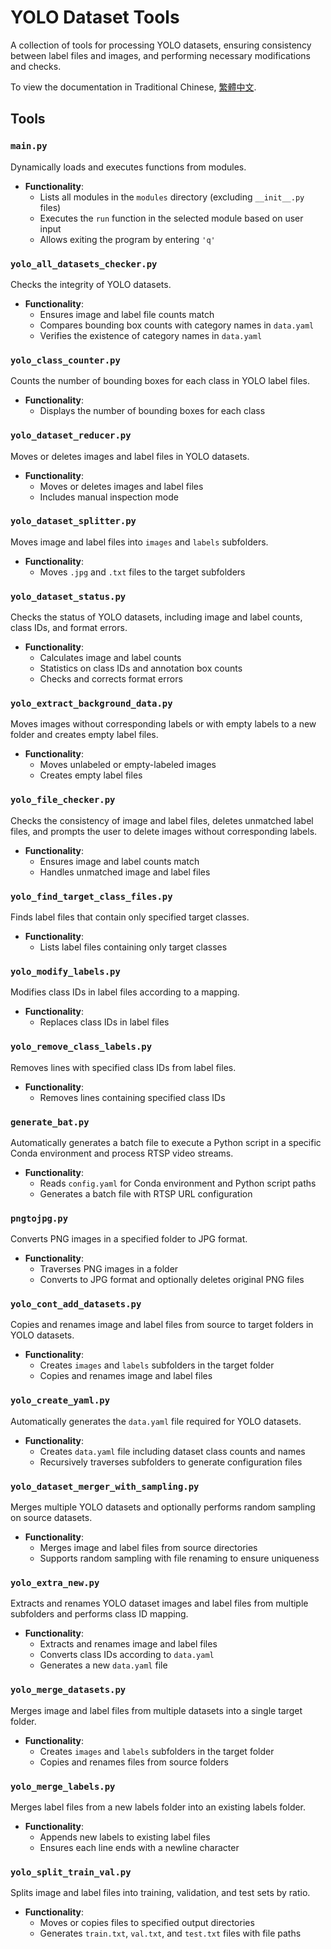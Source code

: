 # YOLO Dataset Tools

A collection of tools for processing YOLO datasets, ensuring consistency between label files and images, and performing necessary modifications and checks.

To view the documentation in Traditional Chinese, [繁體中文](./README.zh_TW.md).

## Tools

### `main.py`

Dynamically loads and executes functions from modules.

- **Functionality**:
  - Lists all modules in the `modules` directory (excluding `__init__.py` files)
  - Executes the `run` function in the selected module based on user input
  - Allows exiting the program by entering `'q'`

### `yolo_all_datasets_checker.py`

Checks the integrity of YOLO datasets.

- **Functionality**:
  - Ensures image and label file counts match
  - Compares bounding box counts with category names in `data.yaml`
  - Verifies the existence of category names in `data.yaml`

### `yolo_class_counter.py`

Counts the number of bounding boxes for each class in YOLO label files.

- **Functionality**:
  - Displays the number of bounding boxes for each class

### `yolo_dataset_reducer.py`

Moves or deletes images and label files in YOLO datasets.

- **Functionality**:
  - Moves or deletes images and label files
  - Includes manual inspection mode

### `yolo_dataset_splitter.py`

Moves image and label files into `images` and `labels` subfolders.

- **Functionality**:
  - Moves `.jpg` and `.txt` files to the target subfolders

### `yolo_dataset_status.py`

Checks the status of YOLO datasets, including image and label counts, class IDs, and format errors.

- **Functionality**:
  - Calculates image and label counts
  - Statistics on class IDs and annotation box counts
  - Checks and corrects format errors

### `yolo_extract_background_data.py`

Moves images without corresponding labels or with empty labels to a new folder and creates empty label files.

- **Functionality**:
  - Moves unlabeled or empty-labeled images
  - Creates empty label files

### `yolo_file_checker.py`

Checks the consistency of image and label files, deletes unmatched label files, and prompts the user to delete images without corresponding labels.

- **Functionality**:
  - Ensures image and label counts match
  - Handles unmatched image and label files

### `yolo_find_target_class_files.py`

Finds label files that contain only specified target classes.

- **Functionality**:
  - Lists label files containing only target classes

### `yolo_modify_labels.py`

Modifies class IDs in label files according to a mapping.

- **Functionality**:
  - Replaces class IDs in label files

### `yolo_remove_class_labels.py`

Removes lines with specified class IDs from label files.

- **Functionality**:
  - Removes lines containing specified class IDs

### `generate_bat.py`

Automatically generates a batch file to execute a Python script in a specific Conda environment and process RTSP video streams.

- **Functionality**:
  - Reads `config.yaml` for Conda environment and Python script paths
  - Generates a batch file with RTSP URL configuration

### `pngtojpg.py`

Converts PNG images in a specified folder to JPG format.

- **Functionality**:
  - Traverses PNG images in a folder
  - Converts to JPG format and optionally deletes original PNG files

### `yolo_cont_add_datasets.py`

Copies and renames image and label files from source to target folders in YOLO datasets.

- **Functionality**:
  - Creates `images` and `labels` subfolders in the target folder
  - Copies and renames image and label files

### `yolo_create_yaml.py`

Automatically generates the `data.yaml` file required for YOLO datasets.

- **Functionality**:
  - Creates `data.yaml` file including dataset class counts and names
  - Recursively traverses subfolders to generate configuration files

### `yolo_dataset_merger_with_sampling.py`

Merges multiple YOLO datasets and optionally performs random sampling on source datasets.

- **Functionality**:
  - Merges image and label files from source directories
  - Supports random sampling with file renaming to ensure uniqueness

### `yolo_extra_new.py`

Extracts and renames YOLO dataset images and label files from multiple subfolders and performs class ID mapping.

- **Functionality**:
  - Extracts and renames image and label files
  - Converts class IDs according to `data.yaml`
  - Generates a new `data.yaml` file

### `yolo_merge_datasets.py`

Merges image and label files from multiple datasets into a single target folder.

- **Functionality**:
  - Creates `images` and `labels` subfolders in the target folder
  - Copies and renames files from source folders

### `yolo_merge_labels.py`

Merges label files from a new labels folder into an existing labels folder.

- **Functionality**:
  - Appends new labels to existing label files
  - Ensures each line ends with a newline character

### `yolo_split_train_val.py`

Splits image and label files into training, validation, and test sets by ratio.

- **Functionality**:
  - Moves or copies files to specified output directories
  - Generates `train.txt`, `val.txt`, and `test.txt` files with file paths
